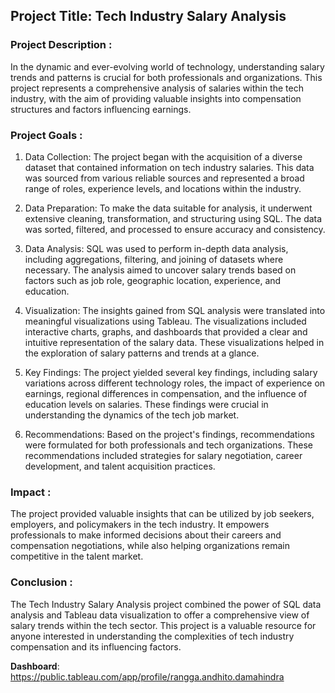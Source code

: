 ## Project Title: Tech Industry Salary Analysis

### Project Description :
In the dynamic and ever-evolving world of technology, understanding salary trends and patterns is crucial for both professionals and organizations. This project represents a comprehensive analysis of salaries within the tech industry, with the aim of providing valuable insights into compensation structures and factors influencing earnings.

### Project Goals :

1. Data Collection: The project began with the acquisition of a diverse dataset that contained information on tech industry salaries. This data was sourced from various reliable sources and represented a broad range of roles, experience levels, and locations within the industry.

2. Data Preparation: To make the data suitable for analysis, it underwent extensive cleaning, transformation, and structuring using SQL. The data was sorted, filtered, and processed to ensure accuracy and consistency.

3. Data Analysis: SQL was used to perform in-depth data analysis, including aggregations, filtering, and joining of datasets where necessary. The analysis aimed to uncover salary trends based on factors such as job role, geographic location, experience, and education.

4. Visualization: The insights gained from SQL analysis were translated into meaningful visualizations using Tableau. The visualizations included interactive charts, graphs, and dashboards that provided a clear and intuitive representation of the salary data. These visualizations helped in the exploration of salary patterns and trends at a glance.

5. Key Findings: The project yielded several key findings, including salary variations across different technology roles, the impact of experience on earnings, regional differences in compensation, and the influence of education levels on salaries. These findings were crucial in understanding the dynamics of the tech job market.

6. Recommendations: Based on the project's findings, recommendations were formulated for both professionals and tech organizations. These recommendations included strategies for salary negotiation, career development, and talent acquisition practices.

### Impact :
The project provided valuable insights that can be utilized by job seekers, employers, and policymakers in the tech industry. It empowers professionals to make informed decisions about their careers and compensation negotiations, while also helping organizations remain competitive in the talent market.

### Conclusion :
The Tech Industry Salary Analysis project combined the power of SQL data analysis and Tableau data visualization to offer a comprehensive view of salary trends within the tech sector. This project is a valuable resource for anyone interested in understanding the complexities of tech industry compensation and its influencing factors.

**Dashboard**: https://public.tableau.com/app/profile/rangga.andhito.damahindra
